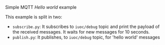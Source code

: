 Simple MQTT *Hello world* example

This example is split in two:
 * `subscribe.py`: It subscribes to `iuoc/debug` topic and print the payload of
   the received messages. It waits for new messages for 10 seconds.
 * `publish.py`: It publishes, to `iuoc/debug` topic, for 'hello world' messages
